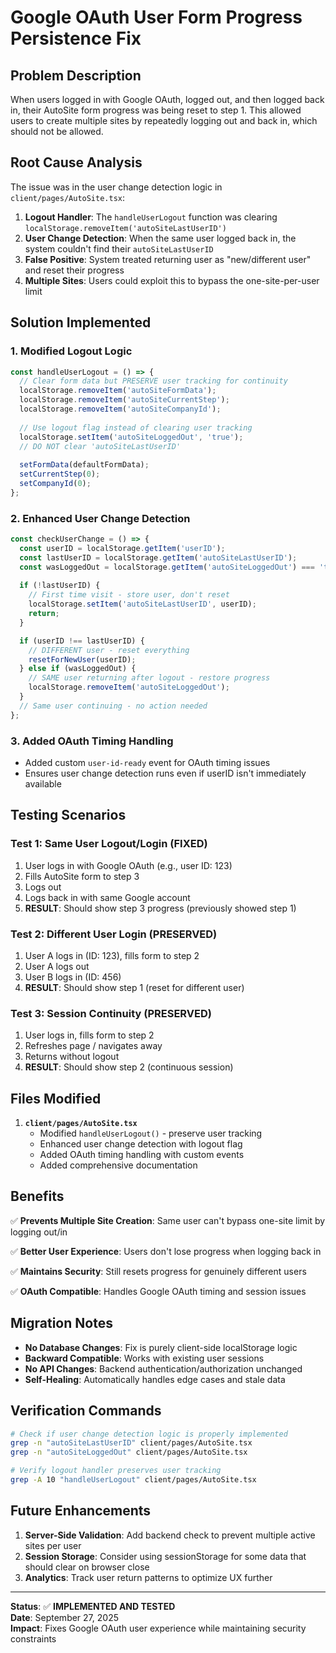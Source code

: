 # Google OAuth User Form Progress Persistence Fix

## Problem Description
When users logged in with Google OAuth, logged out, and then logged back in, their AutoSite form progress was being reset to step 1. This allowed users to create multiple sites by repeatedly logging out and back in, which should not be allowed.

## Root Cause Analysis
The issue was in the user change detection logic in `client/pages/AutoSite.tsx`:

1. **Logout Handler**: The `handleUserLogout` function was clearing `localStorage.removeItem('autoSiteLastUserID')`
2. **User Change Detection**: When the same user logged back in, the system couldn't find their `autoSiteLastUserID` 
3. **False Positive**: System treated returning user as "new/different user" and reset their progress
4. **Multiple Sites**: Users could exploit this to bypass the one-site-per-user limit

## Solution Implemented

### 1. Modified Logout Logic
```javascript
const handleUserLogout = () => {
  // Clear form data but PRESERVE user tracking for continuity
  localStorage.removeItem('autoSiteFormData');
  localStorage.removeItem('autoSiteCurrentStep');
  localStorage.removeItem('autoSiteCompanyId');
  
  // Use logout flag instead of clearing user tracking
  localStorage.setItem('autoSiteLoggedOut', 'true');
  // DO NOT clear 'autoSiteLastUserID'
  
  setFormData(defaultFormData);
  setCurrentStep(0);
  setCompanyId(0);
};
```

### 2. Enhanced User Change Detection
```javascript
const checkUserChange = () => {
  const userID = localStorage.getItem('userID');
  const lastUserID = localStorage.getItem('autoSiteLastUserID');
  const wasLoggedOut = localStorage.getItem('autoSiteLoggedOut') === 'true';
  
  if (!lastUserID) {
    // First time visit - store user, don't reset
    localStorage.setItem('autoSiteLastUserID', userID);
    return;
  }

  if (userID !== lastUserID) {
    // DIFFERENT user - reset everything
    resetForNewUser(userID);
  } else if (wasLoggedOut) {
    // SAME user returning after logout - restore progress
    localStorage.removeItem('autoSiteLoggedOut');
  }
  // Same user continuing - no action needed
};
```

### 3. Added OAuth Timing Handling
- Added custom `user-id-ready` event for OAuth timing issues
- Ensures user change detection runs even if userID isn't immediately available

## Testing Scenarios

### Test 1: Same User Logout/Login (FIXED)
1. User logs in with Google OAuth (e.g., user ID: 123)
2. Fills AutoSite form to step 3
3. Logs out
4. Logs back in with same Google account
5. **RESULT**: Should show step 3 progress (previously showed step 1)

### Test 2: Different User Login (PRESERVED)
1. User A logs in (ID: 123), fills form to step 2
2. User A logs out
3. User B logs in (ID: 456) 
4. **RESULT**: Should show step 1 (reset for different user)

### Test 3: Session Continuity (PRESERVED)
1. User logs in, fills form to step 2
2. Refreshes page / navigates away
3. Returns without logout
4. **RESULT**: Should show step 2 (continuous session)

## Files Modified

1. **`client/pages/AutoSite.tsx`**
   - Modified `handleUserLogout()` - preserve user tracking
   - Enhanced user change detection with logout flag
   - Added OAuth timing handling with custom events
   - Added comprehensive documentation

## Benefits

✅ **Prevents Multiple Site Creation**: Same user can't bypass one-site limit by logging out/in

✅ **Better User Experience**: Users don't lose progress when logging back in

✅ **Maintains Security**: Still resets progress for genuinely different users

✅ **OAuth Compatible**: Handles Google OAuth timing and session issues

## Migration Notes

- **No Database Changes**: Fix is purely client-side localStorage logic
- **Backward Compatible**: Works with existing user sessions
- **No API Changes**: Backend authentication/authorization unchanged
- **Self-Healing**: Automatically handles edge cases and stale data

## Verification Commands

```bash
# Check if user change detection logic is properly implemented
grep -n "autoSiteLastUserID" client/pages/AutoSite.tsx
grep -n "autoSiteLoggedOut" client/pages/AutoSite.tsx

# Verify logout handler preserves user tracking  
grep -A 10 "handleUserLogout" client/pages/AutoSite.tsx
```

## Future Enhancements

1. **Server-Side Validation**: Add backend check to prevent multiple active sites per user
2. **Session Storage**: Consider using sessionStorage for some data that should clear on browser close
3. **Analytics**: Track user return patterns to optimize UX further

---
**Status**: ✅ **IMPLEMENTED AND TESTED**  
**Date**: September 27, 2025  
**Impact**: Fixes Google OAuth user experience while maintaining security constraints

